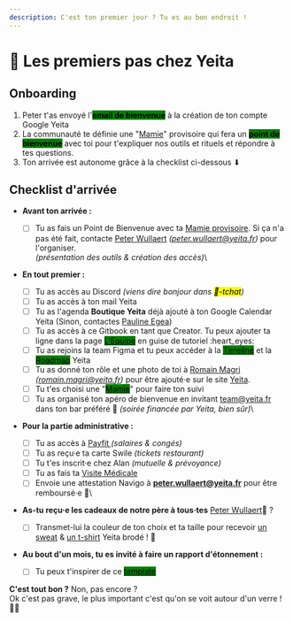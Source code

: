 ```yaml
---
description: C'est ton premier jour ? Tu es au bon endroit !
---
```


# 👋 Les premiers pas chez Yeita

## Onboarding

1. Peter t'as envoyé l'<mark style="background-color:green;">**email de bienvenue**</mark> à la création de ton compte Google Yeita
2. La communauté te définie une "[Mamie](../decouvrir-yeita/rituels-and-suivi-mamie.md)" provisoire qui fera un <mark style="background-color:green;">**point de bienvenue**</mark> avec toi pour t'expliquer nos outils et rituels et répondre à tes questions.
3. Ton arrivée est autonome grâce à la checklist ci-dessous ⬇

## Checklist d'arrivée

* **Avant ton arrivée :**&#x20;
  * [ ] Tu as fais un Point de Bienvenue avec ta [Mamie provisoire](../decouvrir-yeita/rituels-and-suivi-mamie.md). Si ça n'a pas été fait, contacte [Peter Wullaert](https://app.gitbook.com/u/c8haRii4T2aSVAPPdX6sGIcA8IO2 "mention") _(peter.wullaert@yeita.fr)_ pour l'organiser.\
    _(présentation des outils & création des accès)_\

* **En tout premier :**     &#x20;
  * [ ] Tu as accès au Discord _(viens dire bonjour dans <mark style="background-color:yellow;">💬-tchat</mark>)_
  * [ ] Tu as accès à ton mail Yeita&#x20;
  * [ ] Tu as l'agenda **Boutique Yeita** déjà ajouté à ton Google Calendar Yeita (Sinon, contactes [Pauline Egea](https://app.gitbook.com/u/H7pRKVhsznhURJ3Np7Qv8Nr1bQz2 "mention"))&#x20;
  * [ ] Tu as accès à ce Gitbook en tant que Creator. Tu peux ajouter ta ligne dans la page [<mark style="background-color:green;">L'Equipe</mark>](lequipe.md) en guise de tutoriel :heart\_eyes:
  * [ ] Tu as rejoins la team Figma et tu peux accéder à la [<mark style="background-color:green;">Timeline</mark>](https://www.figma.com/file/fok86ZrJ0s6Zfr1AYzLm4J/Timeline-Yeita?node-id=0%3A1\&t=XfqhBRB6XCHsXbI3-1) et la [<mark style="background-color:green;">Roadmap</mark>](https://www.figma.com/file/9ivHLFjJ9Bo1xJpJLYsZb7/Yeita-Roadmap?t=ms4awePEHce6iEQk-1) Yeita
  * [ ] Tu as donné ton rôle et une photo de toi à [Romain Magri](https://app.gitbook.com/u/XzDIwN53YqMfH0vKnx5LAa4Nndm2 "mention") _(romain.magri@yeita.fr)_ pour être ajouté·e sur le site [Yeita](https://yeita.fr/).
  * [ ] Tu t'es choisi une "[<mark style="background-color:green;">Mamie</mark>](../decouvrir-yeita/rituels-and-suivi-mamie.md)" pour faire ton suivi
  * [ ] Tu as organisé ton apéro de bienvenue en invitant [team@yeita.fr](mailto:team@yeita.fr) dans ton bar préféré :tada: _(soirée financée par Yeita, bien sûr)_\

* **Pour la partie administrative :**&#x20;
  * [ ] Tu as accès à [Payfit ](payfit-cra-and-note-de-frais.md)_(salaires & congés)_
  * [ ] Tu as reçu·e ta carte Swile _(tickets restaurant)_
  * [ ] Tu t'es inscrit·e chez Alan _(mutuelle & prévoyance)_
  * [ ] Tu as fais ta [Visite Médicale](visite-medicale.md)
  * [ ] Envoie une attestation Navigo à **peter.wullaert@yeita.fr** pour être remboursé·e 🚃\

*   **As-tu reçu·e les cadeaux de notre père à tous·tes** [Peter Wullaert](https://app.gitbook.com/u/c8haRii4T2aSVAPPdX6sGIcA8IO2 "mention")🎅  ?

    * [ ] Transmet-lui la couleur de ton choix et ta taille pour recevoir [un sweat](https://www.stanleystella.com/fr-be/unisexe/sweatshirts/cruiser-stsu822?returnurl=%2ffr-be%2funisexe%2fsweatshirts%2f) & [un t-shirt](https://www.stanleystella.com/fr-be/unisexe/t-shirt/creator-sttu755?returnurl=%2ffr-be%2funisexe%2ft-shirt%2f) Yeita brodé ! 👕


* **Au bout d'un mois, tu es invité à faire un rapport d'étonnement :**
  * [ ] Tu peux t'inspirer de ce [<mark style="background-color:green;">template</mark>](https://docs.google.com/presentation/d/1BCjOMTIv8bV08ajRhTdXYKWSmd0lxQ-5BWPaXkceDgw/edit?usp=sharing)&#x20;



**C'est tout bon ?** Non, pas encore ? \
Ok c'est pas grave, le plus important c'est qu'on se voit autour d'un verre ! 🥳🍻
